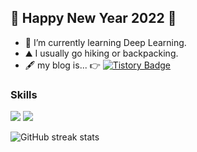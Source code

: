 <!--
**ummjevel/ummjevel** is a ✨ _special_ ✨ repository because its `README.md` (this file) appears on your GitHub profile.

Here are some ideas to get you started:

- 🔭 I’m currently working on ...
- 🌱 I’m currently learning ...
- 👯 I’m looking to collaborate on ...
- 🤔 I’m looking for help with ...
- 💬 Ask me about ...
- 📫 How to reach me: ...
- 😄 Pronouns: ...
- ⚡ Fun fact: ...
-->

## 🐯 Happy New Year 2022 🧧

<!-- - 🔭 I’m currently working on level up. -->
- 🌱 I’m currently learning Deep Learning. 
- ⛰ I usually go hiking or backpacking.
- 🖋 my blog is... 👉
     [![Tistory Badge](https://img.shields.io/badge/Tech%20Blog-555263?style=flat&logoColor=white)](https://mseagle.tistory.com/)



### Skills
<img src="https://img.shields.io/badge/c++-00599C?style=for-the-badge&logo=c%2B%2B&logoColor=white"> <img src="https://img.shields.io/badge/python-3776AB?style=for-the-badge&logo=python&logoColor=white"> 


<!-- ![GitHub stats](https://github-readme-stats.vercel.app/api?username=ummjevel&show_icons=true&count_private=true)  -->
![GitHub streak stats](https://github-readme-streak-stats.herokuapp.com/?user=ummjevel)  
